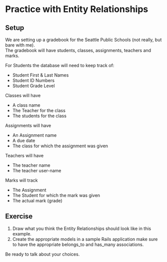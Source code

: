 # Practice with Entity Relationships
## Setup
We are setting up a gradebook for the Seattle Public Schools (not really, but bare with me).  
The gradebook will have students, classes, assignments, teachers and marks.  

For Students the database will need to keep track of:
-  Student First & Last Names
-  Student ID Numbers
-  Student Grade Level

Classes will have
-  A class name
-  The Teacher for the class
-  The students for the class

Assignments will have
-  An Assignment name
-  A due date
-  The class for which the assignment was given

Teachers will have
-  The teacher name
-  The teacher user-name  

Marks will track
-  The Assignment
-  The Student for which the mark was given
-  The actual mark (grade)

## Exercise
1. Draw what you think the Entity Relationships should look like in this example.
2. Create the appropriate models in a sample Rails application make sure to have the appropriate belongs_to and has_many associations.

Be ready to talk about your choices.
